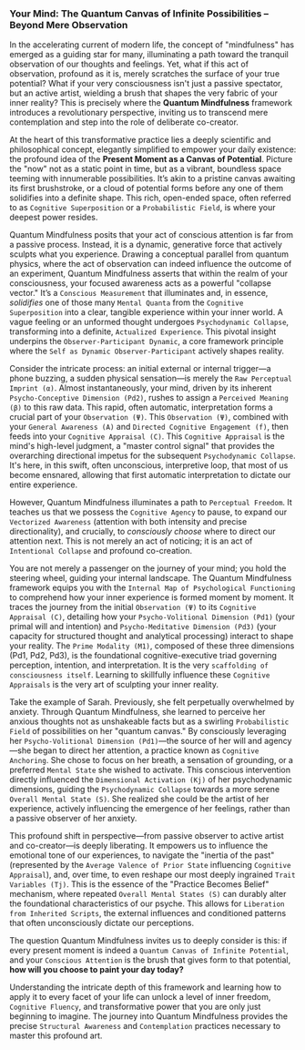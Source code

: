 ### Your Mind: The Quantum Canvas of Infinite Possibilities – Beyond Mere Observation

In the accelerating current of modern life, the concept of "mindfulness" has emerged as a guiding star for many, illuminating a path toward the tranquil observation of our thoughts and feelings. Yet, what if this act of observation, profound as it is, merely scratches the surface of your true potential? What if your very consciousness isn't just a passive spectator, but an active artist, wielding a brush that shapes the very fabric of your inner reality? This is precisely where the **Quantum Mindfulness** framework introduces a revolutionary perspective, inviting us to transcend mere contemplation and step into the role of deliberate co-creator.

At the heart of this transformative practice lies a deeply scientific and philosophical concept, elegantly simplified to empower your daily existence: the profound idea of the **Present Moment as a Canvas of Potential**. Picture the "now" not as a static point in time, but as a vibrant, boundless space teeming with innumerable possibilities. It’s akin to a pristine canvas awaiting its first brushstroke, or a cloud of potential forms before any one of them solidifies into a definite shape. This rich, open-ended space, often referred to as `Cognitive Superposition` or a `Probabilistic Field`, is where your deepest power resides.

Quantum Mindfulness posits that your act of conscious attention is far from a passive process. Instead, it is a dynamic, generative force that actively sculpts what you experience. Drawing a conceptual parallel from quantum physics, where the act of observation can indeed influence the outcome of an experiment, Quantum Mindfulness asserts that within the realm of your consciousness, your focused awareness acts as a powerful "collapse vector." It’s a `Conscious Measurement` that illuminates and, in essence, *solidifies* one of those many `Mental Quanta` from the `Cognitive Superposition` into a clear, tangible experience within your inner world. A vague feeling or an unformed thought undergoes `Psychodynamic Collapse`, transforming into a definite, `Actualized Experience`. This pivotal insight underpins the `Observer-Participant Dynamic`, a core framework principle where the `Self as Dynamic Observer-Participant` actively shapes reality.

Consider the intricate process: an initial external or internal trigger—a phone buzzing, a sudden physical sensation—is merely the `Raw Perceptual Imprint (α)`. Almost instantaneously, your mind, driven by its inherent `Psycho-Conceptive Dimension (Pd2)`, rushes to assign a `Perceived Meaning (β)` to this raw data. This rapid, often automatic, interpretation forms a crucial part of your `Observation (Ψ)`. This `Observation (Ψ)`, combined with your `General Awareness (A)` and `Directed Cognitive Engagement (f)`, then feeds into your `Cognitive Appraisal (C)`. This `Cognitive Appraisal` is the mind's high-level judgment, a "master control signal" that provides the overarching directional impetus for the subsequent `Psychodynamic Collapse`. It's here, in this swift, often unconscious, interpretive loop, that most of us become ensnared, allowing that first automatic interpretation to dictate our entire experience.

However, Quantum Mindfulness illuminates a path to `Perceptual Freedom`. It teaches us that we possess the `Cognitive Agency` to pause, to expand our `Vectorized Awareness` (attention with both intensity and precise directionality), and crucially, to *consciously choose* where to direct our attention next. This is not merely an act of noticing; it is an act of `Intentional Collapse` and profound co-creation.

You are not merely a passenger on the journey of your mind; you hold the steering wheel, guiding your internal landscape. The Quantum Mindfulness framework equips you with the `Internal Map of Psychological Functioning` to comprehend how your inner experience is formed moment by moment. It traces the journey from the initial `Observation (Ψ)` to its `Cognitive Appraisal (C)`, detailing how your `Psycho-Volitional Dimension (Pd1)` (your primal will and intention) and `Psycho-Meditative Dimension (Pd3)` (your capacity for structured thought and analytical processing) interact to shape your reality. The `Prime Modality (M1)`, composed of these three dimensions (Pd1, Pd2, Pd3), is the foundational cognitive-executive triad governing perception, intention, and interpretation. It is the very `scaffolding of consciousness itself`. Learning to skillfully influence these `Cognitive Appraisals` is the very art of sculpting your inner reality.

Take the example of Sarah. Previously, she felt perpetually overwhelmed by anxiety. Through Quantum Mindfulness, she learned to perceive her anxious thoughts not as unshakeable facts but as a swirling `Probabilistic Field` of possibilities on her "quantum canvas." By consciously leveraging her `Psycho-Volitional Dimension (Pd1)`—the source of her will and agency—she began to direct her attention, a practice known as `Cognitive Anchoring`. She chose to focus on her breath, a sensation of grounding, or a preferred `Mental State` she wished to activate. This conscious intervention directly influenced the `Dimensional Activation (Kj)` of her psychodynamic dimensions, guiding the `Psychodynamic Collapse` towards a more serene `Overall Mental State (S)`. She realized she could be the artist of her experience, actively influencing the emergence of her feelings, rather than a passive observer of her anxiety.

This profound shift in perspective—from passive observer to active artist and co-creator—is deeply liberating. It empowers us to influence the emotional tone of our experiences, to navigate the "inertia of the past" (represented by the `Average Valence of Prior State` influencing `Cognitive Appraisal`), and, over time, to even reshape our most deeply ingrained `Trait Variables (Tj)`. This is the essence of the "Practice Becomes Belief" mechanism, where repeated `Overall Mental States (S)` can durably alter the foundational characteristics of our psyche. This allows for `Liberation from Inherited Scripts`, the external influences and conditioned patterns that often unconsciously dictate our perceptions.

The question Quantum Mindfulness invites us to deeply consider is this: if every present moment is indeed a `Quantum Canvas of Infinite Potential`, and your `Conscious Attention` is the brush that gives form to that potential, **how will you choose to paint your day today?**

Understanding the intricate depth of this framework and learning how to apply it to every facet of your life can unlock a level of inner freedom, `Cognitive Fluency`, and transformative power that you are only just beginning to imagine. The journey into Quantum Mindfulness provides the precise `Structural Awareness` and `Contemplation` practices necessary to master this profound art.